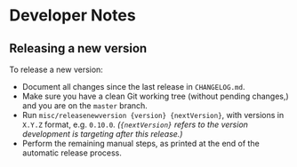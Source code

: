 # Developer Notes

## Releasing a new version

To release a new version:

- Document all changes since the last release in `CHANGELOG.md`.
- Make sure you have a clean Git working tree (without pending changes,) and you are on the `master` branch.
- Run `misc/releasenewversion {version} {nextVersion}`, with versions in `X.Y.Z` format, e.g. `0.10.0`.
  _(`{nextVersion}` refers to the version development is targeting after this release.)_
- Perform the remaining manual steps, as printed at the end of the automatic release process.


